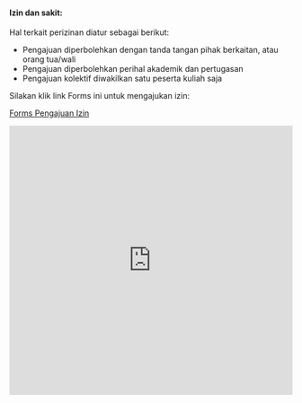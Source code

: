 #### Izin dan sakit:
Hal terkait perizinan diatur sebagai berikut:
- Pengajuan diperbolehkan dengan tanda tangan pihak berkaitan, atau orang tua/wali
- Pengajuan diperbolehkan perihal akademik dan pertugasan
- Pengajuan kolektif diwakilkan satu peserta kuliah saja

Silakan klik link Forms ini untuk mengajukan izin:

[Forms Pengajuan Izin](https://forms.office.com/r/DBD2ENaDMP)

<iframe width="640px" height="480px" src="https://forms.office.com/Pages/ResponsePage.aspx?id=gxFu22VMXECCznzVP6bp3FfyHwFOC-BHtCqEyC6qv5VUQTczNzBBQklRS0s0WFhTQTlYSVJKV0daNC4u&embed=true" frameborder="0" marginwidth="0" marginheight="0" style="border: none; max-width:100%; max-height:100vh" allowfullscreen webkitallowfullscreen mozallowfullscreen msallowfullscreen> </iframe>